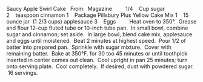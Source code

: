 Saucy Apple Swirl Cake
 
From:  Magazine    
 
 
1/4    Cup sugar
2    teaspoon cinnamon
1    Package Pillsbury Plus Yellow Cake Mix
1    15 ounce jar  (1 2/3 cups) applesauce
3    Eggs    
 
 
Heat oven to 350°.  Grease and flour 12-cup fluted tube or 10-inch tube pan.  In small bowl, combine sugar and cinnamon; set aside.  In large bowl, blend cake mix, applesauce and eggs until moistened.  Beat 2 minutes at highest speed.  Pour 1/2 of batter into prepared pan.  Sprinkle with sugar mixture.  Cover with remaining batter.  Bake at 350°F. for 30 too 45 minutes or until toothpick inserted in center comes out clean.  Cool upright in pan 25 minutes; turn onto serving plate.  Cool completely.  If desired, dust with powdered sugar.  16 servings.
 

